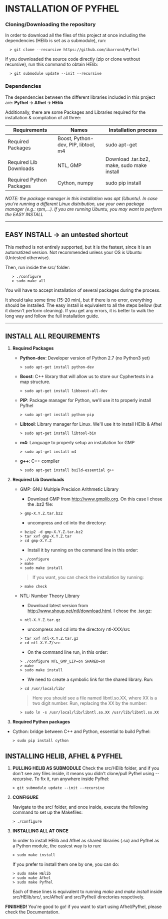 # INSTALLATION OF PYFHEL

### Cloning/Downloading the repository
In order to download all the files of this project at once including the dependencies (HElib is set as a submodule), run:

      > git clone --recursive https://github.com/ibarrond/Pyfhel

If you downloaded the source code directly (zip or clone wothout recursive), run this command to obtain HElib:

      > git submodule update --init --recursive 

### Dependencies
The dependencies between the different libraries included in this project are:
   **Pyfhel -> Afhel -> HElib**

Additionally, there are some Packages and Libraries required for the installation & compilation of all three:

| Requirements             | Names                           | Installation process                   |
|--------------------------|---------------------------------|----------------------------------------|
| Required Packages        | Boost, Python-dev, PIP, libtool, m4 | sudo apt-get                           |
| Required Lib Downloads   | NTL, GMP                        | Download .tar.bz2, make, sudo make install |
| Required Python Packages | Cython, numpy                   | sudo pip install                       |

*NOTE: the package manager in this installation was *apt* (Ubuntu). In case you're running a different Linux distribution, use your own package manager (e.g.: rpm,...). If you are running Ubuntu, you may want to perform the EASY INSTALL*


------------------------------------

## EASY INSTALL -> an untested shortcut
This method is not entirely supported, but it is the fastest, since it is an automatized version. Not recommended unless your OS is Ubuntu (Untested otherwise).

Then, run inside the src/ folder:
       
       > ./configure
       > sudo make all
       
You will have to accept installation of several packages during the process.

It should take some time (15-20 min), but if there is no error, everything should be installed. The easy install is equivalent to all the steps bellow (but it doesn't perform cleaning). If you get any errors, it is better to walk the long way and follow the full installation guide.

---------------------------------------

## INSTALL ALL REQUIREMENTS

1. **Required Packages**

   * **Python-dev**:  Developer version of Python 2.7 (no Python3 yet)
        
         > sudo apt-get install python-dev
         
   * **Boost**:  C++ library that will allow us to store our Cyphertexts in a map structure.
        
         > sudo apt-get install libboost-all-dev

   * **PIP**:  Package manager for Python, we'll use it to properly install Pyfhel
        
         > sudo apt-get install python-pip
         
   * **Libtool**:  Library manager for Linux. We'll use it to install HElib & Afhel
        
         > sudo apt-get install libtool-bin
         
   * **m4**:  Language to properly setup an installation for GMP
        
         > sudo apt-get install m4
   * **g++**: C++ compiler
   
         > sudo apt-get install build-essential g++
         
2. **Required Lib Downloads**

   * GMP:  GNU Multiple Precision Arithmetic Library
        * Download GMP from http://www.gmplib.org. On this case I chose the .bz2 file:

         > gmp-X.Y.Z.tar.bz2

        * uncompress and cd into the directory:

         > bzip2 -d gmp-X.Y.Z.tar.bz2
         > tar xvf gmp-X.Y.Z.tar
         > cd gmp-X.Y.Z

        * Install it by running on the command line in this order:

         > ./configure
         > make
         > sudo make install
         
        > If you want, you can check the installation by running:
         
         > make check

   * NTL: Number Theory Library

        * Download latest version from http://www.shoup.net/ntl/download.html. I chose the .tar.gz:

         > ntl-X.Y.Z.tar.gz
         
        * uncompress and cd into the directory ntl-XXX/src

         > tar xvf ntl-X.Y.Z.tar.gz
         > cd ntl-X.Y.Z/src

        * On the command line run, in this order:
        
         > ./configure NTL_GMP_LIP=on SHARED=on
         > make
         > sudo make install

        * We need to create a symbolic link for the shared library. Run:
        
         > cd /usr/local/lib/

        > Here you should see a file named libntl.so.XX, where XX is a two digit number. Run, replacing the XX by the number:

         > sudo ln -s /usr/local/lib/libntl.so.XX /usr/lib/libntl.so.XX

3. **Required Python packages**
  * Cython: bridge between C++ and Python, essential to build Pyfhel:
        
        > sudo pip install cython

## INSTALLING HELIB, AFHEL & PYFHEL

1. **PULLING HELIB AS SUBMODULE**
   Check the src/HElib folder, and if you don't see any files inside, it means you didn't clone/pull Pyfhel using *--recursive*. To fix  it, run anywhere inside Pyfhel:
    
       > git submodule update --init --recursive       

2. **CONFIGURE**

   Navigate to the src/ folder, and once inside, execute the following command to set up the Makefiles:

       > ./configure

3. **INSTALLING ALL AT ONCE**

    In order to install HElib and Afhel as shared libraries (.so) and Pyfhel as a Python module, the easiest way is to run:

       > sudo make install
       
    If you prefer to install them one by one, you can do:
    
       > sudo make HElib
       > sudo make Afhel
       > sudo make Pyfhel
       
    Each of these lines is equivalent to running *make* and *make install* inside src/HElib/src/, src/Afhel/ and src/Pyfhel/ directories respctively.

**FINISHED!** You're good to go! if you want to start using Afhel/Pyfhel, please check the Documentation.

